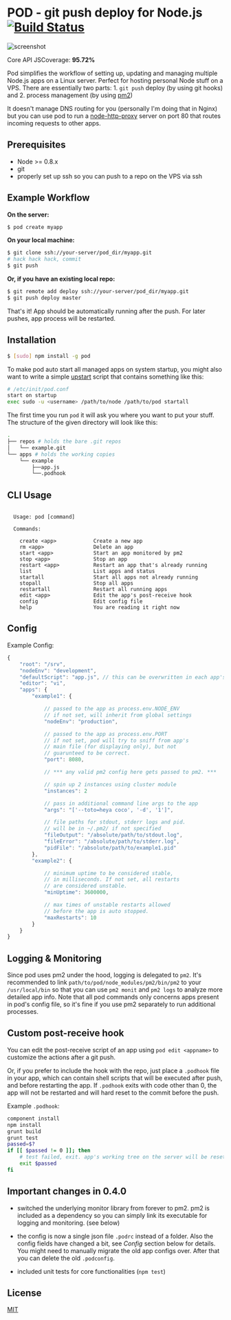 # POD - git push deploy for Node.js [![Build Status](https://travis-ci.org/yyx990803/pod.png?branch=master)](https://travis-ci.org/yyx990803/pod)

![screenshot](http://i.imgur.com/dMcKWiJ.png)

Core API JSCoverage: **95.72%**

Pod simplifies the workflow of setting up, updating and managing multiple Node.js apps on a Linux server. Perfect for hosting personal Node stuff on a VPS. There are essentially two parts: 1. `git push` deploy (by using git hooks) and 2. process management (by using [pm2](https://github.com/Unitech/pm2))

It doesn't manage DNS routing for you (personally I'm doing that in Nginx) but you can use pod to run a [node-http-proxy](https://github.com/nodejitsu/node-http-proxy) server on port 80 that routes incoming requests to other apps.

## Prerequisites

- Node >= 0.8.x
- git
- properly set up ssh so you can push to a repo on the VPS via ssh

## Example Workflow

**On the server:**

``` bash
$ pod create myapp
```

**On your local machine:**

``` bash
$ git clone ssh://your-server/pod_dir/myapp.git
# hack hack hack, commit
$ git push
```

**Or, if you have an existing local repo:**

``` bash
$ git remote add deploy ssh://your-server/pod_dir/myapp.git
$ git push deploy master
```

That's it! App should be automatically running after the push. For later pushes, app process will be restarted.

## Installation

``` bash
$ [sudo] npm install -g pod
```

To make pod auto start all managed apps on system startup, you might also want to write a simple [upstart](http://upstart.ubuntu.com) script that contains something like this:

``` bash
# /etc/init/pod.conf
start on startup
exec sudo -u <username> /path/to/node /path/to/pod startall
```

The first time you run `pod` it will ask you where you want to put your stuff. The structure of the given directory will look like this:

``` bash
.
├── repos # holds the bare .git repos
│   └── example.git
└── apps # holds the working copies
    └── example
        ├──app.js
        └──.podhook
```

## CLI Usage

```

  Usage: pod [command]

  Commands:

    create <app>            Create a new app
    rm <app>                Delete an app
    start <app>             Start an app monitored by pm2
    stop <app>              Stop an app
    restart <app>           Restart an app that's already running
    list                    List apps and status
    startall                Start all apps not already running
    stopall                 Stop all apps
    restartall              Restart all running apps
    edit <app>              Edit the app's post-receive hook
    config                  Edit config file
    help                    You are reading it right now

```

## Config

Example Config:

``` js
{
    "root": "/srv",
    "nodeEnv": "development",
    "defaultScript": "app.js", // this can be overwritten in each app's package.json's "main" field
    "editor": "vi",
    "apps": {
        "example1": {

            // passed to the app as process.env.NODE_ENV
            // if not set, will inherit from global settings
            "nodeEnv": "production",

            // passed to the app as process.env.PORT
            // if not set, pod will try to sniff from app's
            // main file (for displaying only), but not
            // guarunteed to be correct.
            "port": 8080,

            // *** any valid pm2 config here gets passed to pm2. ***

            // spin up 2 instances using cluster module
            "instances": 2

            // pass in additional command line args to the app
            "args": "['--toto=heya coco', '-d', '1']",

            // file paths for stdout, stderr logs and pid.
            // will be in ~/.pm2/ if not specified
            "fileOutput": "/absolute/path/to/stdout.log",
            "fileError": "/absolute/path/to/stderr.log",
            "pidFile": "/absolute/path/to/example1.pid"
        },
        "example2": {

            // minimum uptime to be considered stable,
            // in milliseconds. If not set, all restarts
            // are considered unstable.
            "minUptime": 3600000,

            // max times of unstable restarts allowed
            // before the app is auto stopped.
            "maxRestarts": 10
        }
    }
}
```

## Logging & Monitoring

Since pod uses pm2 under the hood, logging is delegated to `pm2`. It's recommended to link `path/to/pod/node_modules/pm2/bin/pm2` to your `/usr/local/bin` so that you can use `pm2 monit` and `pm2 logs` to analyze more detailed app info. Note that all pod commands only concerns apps present in pod's config file, so it's fine if you use pm2 separately to run additional processes.

## Custom post-receive hook

You can edit the post-receive script of an app using `pod edit <appname>` to customize the actions after a git push.

Or, if you prefer to include the hook with the repo, just place a `.podhook` file in your app, which can contain shell scripts that will be executed after push, and before restarting the app. If `.podhook` exits with code other than 0, the app will not be restarted and will hard reset to the commit before the push.

Example `.podhook`:

``` bash
component install
npm install
grunt build
grunt test
passed=$?
if [[ $passed != 0 ]]; then
    # test failed, exit. app's working tree on the server will be reset.
    exit $passed
fi
```

## Important changes in 0.4.0

- switched the underlying monitor library from forever to pm2. pm2 is included as a dependency so you can simply link its executable for logging and monitoring. (see below)

- the config is now a single json file `.podrc` instead of a folder. Also the config fields have changed a bit, see *Config* section below for details. You might need to manually migrate the old app configs over. After that you can delete the old `.podconfig`.

- included unit tests for core functionalities (`npm test`)

## License

[MIT](http://opensource.org/licenses/MIT)